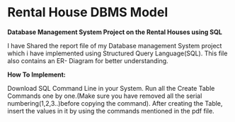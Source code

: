 # Rental House DBMS Model
**Database Management System Project on the Rental Houses using SQL**

I have Shared the report file of my Database management System project which i have implemented using Structured Query Language(SQL). This file also contains an ER- Diagram for better understanding.

**How To Implement:**

Download SQL Command Line in your System.
Run all the Create Table Commands one by one.(Make sure you have removed all the serial numbering(1,2,3..)before copying the command).
After creating the Table, insert the values in it by using the commands mentioned in the pdf file.



